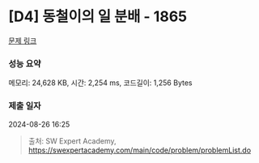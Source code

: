 # [D4] 동철이의 일 분배 - 1865 

[문제 링크](https://swexpertacademy.com/main/code/problem/problemDetail.do?contestProbId=AV5LuHfqDz8DFAXc) 

### 성능 요약

메모리: 24,628 KB, 시간: 2,254 ms, 코드길이: 1,256 Bytes

### 제출 일자

2024-08-26 16:25



> 출처: SW Expert Academy, https://swexpertacademy.com/main/code/problem/problemList.do